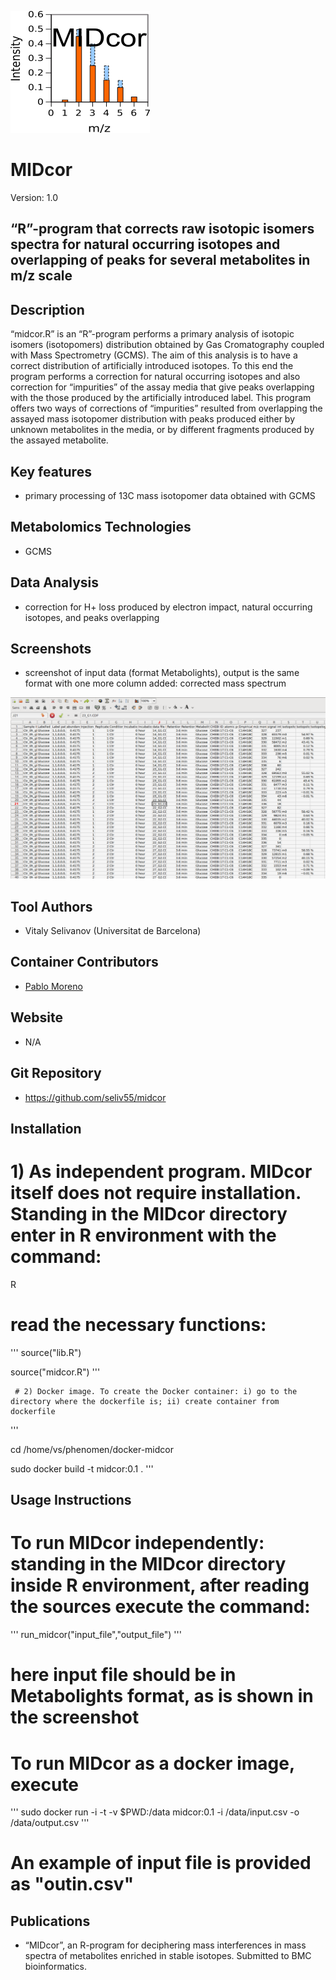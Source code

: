 ![Logo](text4217.png)

# MIDcor
Version: 1.0
## “R”-program that corrects raw isotopic isomers spectra for natural occurring isotopes and overlapping of peaks for several metabolites in m/z scale

## Description

“midcor.R” is an “R”-program performs a primary analysis of isotopic isomers (isotopomers) distribution obtained by Gas Cromatography coupled with Mass Spectrometry (GCMS). The aim of this analysis is to have a correct distribution of artificially introduced isotopes. To this end the program performs a correction for natural occurring isotopes and also correction for “impurities” of the assay media that give peaks overlapping with the those produced by the artificially introduced label. This program offers two ways of corrections of “impurities” resulted from overlapping the assayed mass isotopomer distribution with peaks produced either by unknown metabolites in the media, or by different fragments produced by the assayed metabolite. 

## Key features

- primary processing of 13C mass isotopomer data obtained with GCMS

## Metabolomics Technologies

- GCMS

## Data Analysis

- correction for H+ loss produced by electron impact, natural occurring isotopes, and peaks overlapping

## Screenshots

- screenshot of input data (format Metabolights), output is the same format with one more column added: corrected mass spectrum

![screenshot](Screenshot.png)

## Tool Authors

- Vitaly Selivanov (Universitat de Barcelona)

## Container Contributors

- [Pablo Moreno](EBI)

## Website

- N/A

## Git Repository

- https://github.com/seliv55/midcor

## Installation

 # 1) As independent program. MIDcor itself does not require installation. Standing in the MIDcor directory enter in R environment with the command:
  
  R
  
  # read the necessary functions:
  
'''
source("lib.R")
  
source("midcor.R")
'''
  
  
     # 2) Docker image. To create the Docker container: i) go to the directory where the dockerfile is; ii) create container from dockerfile
''' 

cd /home/vs/phenomen/docker-midcor
     
sudo docker build -t midcor:0.1 .
'''

## Usage Instructions

 # To run MIDcor independently: standing in the MIDcor directory inside R environment, after reading the sources execute the command:
 
 ''' run_midcor("input_file","output_file")  '''
 
 # here input file should be in Metabolights format, as is shown in the screenshot
 
 # To run MIDcor as a docker image, execute
 
 '''  sudo docker run -i -t -v $PWD:/data midcor:0.1 -i /data/input.csv -o /data/output.csv '''

 # An example of input file is provided as "outin.csv"

## Publications
- “MIDcor”, an R-program for deciphering mass interferences in mass spectra of metabolites enriched in stable isotopes. Submitted to BMC bioinformatics.

